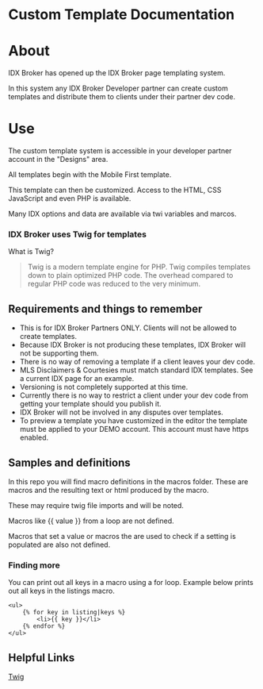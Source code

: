# Custom Template Documentation

# About

IDX Broker has opened up the IDX Broker page templating system.

In this system any IDX Broker Developer partner can create custom templates and distribute them to clients under their partner dev code.

# Use

The custom template system is accessible in your developer partner account in the "Designs" area.

All templates begin with the Mobile First template.

This template can then be customized. Access to the HTML, CSS JavaScript and even PHP is available.

Many IDX options and data are available via twi variables and marcos.

### IDX Broker uses Twig for templates

What is Twig?

> Twig is a modern template engine for PHP. Twig compiles templates down to plain optimized PHP code. The overhead compared to regular PHP code was reduced to the very minimum.



## Requirements and things to remember

* This is for IDX Broker Partners ONLY. Clients will not be allowed to create templates.
* Because IDX Broker is not producing these templates, IDX Broker will not be supporting them.
* There is no way of removing a template if a client leaves your dev code.
* MLS Disclaimers & Courtesies must match standard IDX templates. See a current IDX page for an example.
* Versioning is not completely supported at this time.
* Currently there is no way to restrict a client under your dev code from getting your template should you publish it.
* IDX Broker will not be involved in any disputes over templates.
* To preview a template you have customized in the editor the template must be applied to your DEMO account. This account must have https enabled.


## Samples and definitions

In this repo you will find macro definitions in the macros folder. These are macros and the resulting text or html produced by the macro.

These may require twig file imports and will be noted.

Macros like  {{ value }} from a loop are not defined.

Macros that set a value or macros the are used to check if a setting is populated are also not defined.

### Finding more
You can print out all keys in a macro using a for loop. Example below prints out all keys in the listings macro.

```
<ul>
    {% for key in listing|keys %}
        <li>{{ key }}</li>
    {% endfor %}
</ul>
```

## Helpful Links 
[Twig](http://twig.sensiolabs.org/)